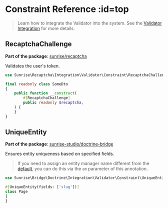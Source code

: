 # Constraint Reference :id=top

> Learn how to integrate the Validator into the system. See the [Validator Integration](/docs/cookbook/validator-integration.md) for more details.

## RecaptchaChallenge

**Part of the package**: [sunrise/recaptcha](/docs/packages/sunrise/recaptcha/)

Validates the user's token.

```php
use Sunrise\Recaptcha\Integration\Validator\Constraint\RecaptchaChallenge;

final readonly class SomeDto
{
    public function __construct(
        #[RecaptchaChallenge]
        public readonly $recaptcha,
    ) {
    }
}
```

## UniqueEntity

**Part of the package**: [sunrise-studio/doctrine-bridge](/docs/packages/sunrise-studio/doctrine-bridge/)

Ensures entity uniqueness based on specified fields.

> If you need to assign an entity manager name different from the [default](/docs/reference/app-parameters.md#validator_unique_entity_default_entity_manager_name), you can do this via the `em` parameter of this annotation.

```php
use Sunrise\Bridge\Doctrine\Integration\Validator\Constraint\UniqueEntity;

#[UniqueEntity(fields: ['slug'])]
class Page
{
}
```

